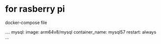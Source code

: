 # for rasberry pi

docker-compose file 

....
  mysql:
    image: arm64v8/mysql
    container_name: mysql57
    restart: always
...
